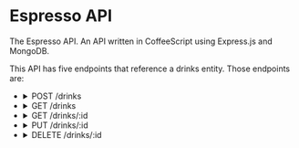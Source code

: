 # Espresso API

The Espresso API. An API written in CoffeeScript using Express.js and MongoDB.

This API has five endpoints that reference a drinks entity. Those endpoints are:

- <details>
    <summary>POST /drinks</summary>
  </details>
- <details>
    <summary>GET /drinks</summary>
  </details>
- <details>
    <summary>GET /drinks/:id</summary>
  </details>
- <details>
    <summary>PUT /drinks/:id</summary>
  </details>
- <details>
    <summary>DELETE /drinks/:id</summary>
  </details>
